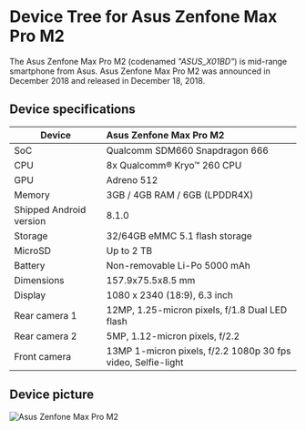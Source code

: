 # Device Tree for Asus Zenfone Max Pro M2
The Asus Zenfone Max Pro M2 (codenamed _"ASUS_X01BD"_) is mid-range smartphone from Asus.
Asus Zenfone Max Pro M2 was announced in December 2018 and released in December 18, 2018.

## Device specifications

| Device                  | Asus Zenfone Max Pro M2                                     |
| ----------------------- | :---------------------------------------------------------- |
| SoC                     | Qualcomm SDM660 Snapdragon 666                              |
| CPU                     | 8x Qualcomm® Kryo™ 260 CPU                                  |
| GPU                     | Adreno 512                                                  |
| Memory                  | 3GB / 4GB RAM / 6GB (LPDDR4X)                               |
| Shipped Android version | 8.1.0                                                       |
| Storage                 | 32/64GB eMMC 5.1 flash storage                              |
| MicroSD                 | Up to 2 TB                                                  |
| Battery                 | Non-removable Li-Po 5000 mAh                                |
| Dimensions              | 157.9x75.5x8.5 mm                                           |
| Display                 | 1080 x 2340 (18:9), 6.3 inch                                |
| Rear camera 1           | 12MP, 1.25-micron pixels, f/1.8 Dual LED flash              |
| Rear camera 2           | 5MP, 1.12-micron pixels, f/2.2                              |
| Front camera            | 13MP 1-micron pixels, f/2.2 1080p 30 fps video, Selfie-light|

## Device picture

![Asus Zenfone Max Pro M2](https://i-cdn.phonearena.com/images/phones/74675-xlarge/Asus-ZenFone-Max-Pro-M2.jpg)
